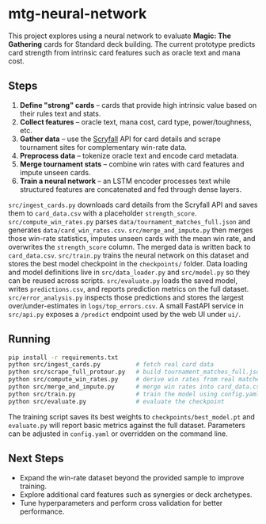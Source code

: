 # mtg-neural-network

This project explores using a neural network to evaluate **Magic: The Gathering** cards for Standard deck building. The current prototype predicts card strength from intrinsic card features such as oracle text and mana cost.

## Steps

1. **Define "strong" cards** – cards that provide high intrinsic value based on their rules text and stats.
2. **Collect features** – oracle text, mana cost, card type, power/toughness, etc.
3. **Gather data** – use the [Scryfall](https://scryfall.com/docs/api) API for card details and scrape tournament sites for complementary win-rate data.
4. **Preprocess data** – tokenize oracle text and encode card metadata.
5. **Merge tournament stats** – combine win rates with card features and impute unseen cards.
6. **Train a neural network** – an LSTM encoder processes text while structured features are concatenated and fed through dense layers.

`src/ingest_cards.py` downloads card details from the Scryfall API and saves
them to `card_data.csv` with a placeholder `strength_score`.
`src/compute_win_rates.py` parses `data/tournament_matches_full.json` and generates
`data/card_win_rates.csv`.
`src/merge_and_impute.py` then merges those win-rate statistics, imputes unseen
cards with the mean win rate, and overwrites the `strength_score` column. The
merged data is written back to `card_data.csv`.
`src/train.py` trains the neural network on this dataset and stores the best
model checkpoint in the `checkpoints/` folder. Data loading and model
definitions live in `src/data_loader.py` and `src/model.py` so they can be
reused across scripts. `src/evaluate.py` loads the saved model, writes
`predictions.csv`, and reports prediction metrics on the full dataset.
`src/error_analysis.py` inspects those predictions and stores the largest
over/under-estimates in `logs/top_errors.csv`. A small FastAPI service in
`src/api.py` exposes a `/predict` endpoint used by the web UI under `ui/`.

## Running

```bash
pip install -r requirements.txt
python src/ingest_cards.py          # fetch real card data
python src/scrape_full_protour.py   # build tournament_matches_full.json
python src/compute_win_rates.py     # derive win rates from real matches
python src/merge_and_impute.py      # merge win rates into card_data.csv
python src/train.py                 # train the model using config.yaml
python src/evaluate.py              # evaluate the checkpoint
```
The training script saves its best weights to `checkpoints/best_model.pt` and
`evaluate.py` will report basic metrics against the full dataset. Parameters can
be adjusted in `config.yaml` or overridden on the command line.

## Next Steps

- Expand the win-rate dataset beyond the provided sample to improve training.
- Explore additional card features such as synergies or deck archetypes.
- Tune hyperparameters and perform cross validation for better performance.

